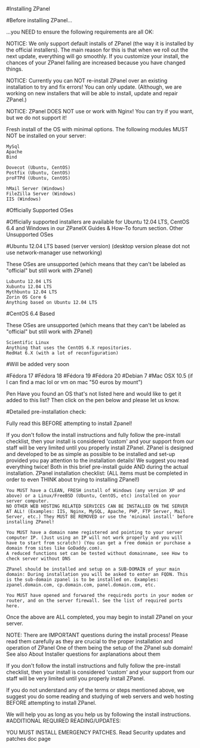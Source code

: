 #Installing ZPanel

#Before installing ZPanel...

...you NEED to ensure the following requirements are all OK:

NOTICE: We only support default installs of ZPanel (the way it is installed by the official installers). The main reason for this is that when we roll out the next update, everything will go smoothly. If you customize your install, the chances of your ZPanel failing are increased because you have changed things.

NOTICE: Currently you can NOT re-install ZPanel over an existing installation to try and fix errors! You can only update. (Although, we are working on new installers that will be able to install, update and repair ZPanel.)

NOTICE: ZPanel DOES NOT use or work with Nginx! You can try if you want, but we do not support it!

Fresh install of the OS with minimal options. The following modules MUST NOT be installed on your server:

    MySql
    Apache
    Bind
     
    Dovecot (Ubuntu, CentOS)
    Postfix (Ubuntu, CentOS)
    proFTPd (Ubuntu, CentOS)
     
    hMail Server (Windows)
    FileZilla Server (Windows)
    IIS (Windows)

#Officially Supported OSes

#Officially supported installers are available for Ubuntu 12.04 LTS, CentOS 6.4 and Windows in our ZPanelX Guides & How-To forum section.
Other Unsupported OSes

#Ubuntu 12.04 LTS based (server version) (desktop version please dot not use network-manager use networking)

These OSes are unsupported (which means that they can't be labeled as "official" but still work with ZPanel)

    Lubuntu 12.04 LTS
    Xubuntu 12.04 LTS
    Mythbuntu 12.04 LTS
    Zorin OS Core 6
    Anything based on Ubuntu 12.04 LTS

#CentOS 6.4 Based

These OSes are unsupported (which means that they can't be labeled as "official" but still work with ZPanel)

    Scientific Linux
    Anything that uses the CentOS 6.X repositories.
    RedHat 6.X (with a lot of reconfiguration)
    
#Will be added very soon

#Fédora 17
#Fédora 18
#Fédora 19
#Fédora 20
#Debian 7
#Mac OSX 10.5 (if I can find a mac lol or vm on mac "50 euros by mount")
 

Pen Have you found an OS that's not listed here and would like to get it added to this list? Then click on the pen below and please let us know.

 
#Detailed pre-installation check:

Fully read this BEFORE attempting to install Zpanel!

If you don't follow the install instructions and fully follow the pre-install checklist, then your install is considered 'custom' and your support from our staff will be very limited until you properly install ZPanel.
ZPanel is designed and developed to be as simple as possible to be installed and set-up provided you pay attention to the installation details!
We suggest you read everything twice! Both in this brief pre-install guide AND during the actual installation.
ZPanel installation checklist: (ALL items must be completed in order to even THINK about trying to installing ZPanel!)

    You MUST have a CLEAN, FRESH install of Windows (any version XP and above) or a Linux/FreeBSD (Ubuntu, CentOS, etc) installed on your server computer.
    NO OTHER WEB HOSTING RELATED SERVICES CAN BE INSTALLED ON THE SERVER AT ALL! (Examples: IIS, Nginx, MySQL, Apache, PHP, FTP Server, Mail Server, etc.) They MUST BE REMOVED or use the 'minimal install' before installing ZPanel!
     
    You MUST have a domain name registered and pointing to your server computer IP. (Just using an IP will not work properly and you will have to start from scratch!) (You can get a free domain or purchase a domain from sites like GoDaddy.com).
    A reduced functions set can be tested without domainname, see How to check server without DNS
     
    ZPanel should be installed and setup on a SUB-DOMAIN of your main domain: During installation you will be asked to enter an FQDN. This is the sub-domain zpanel is to be installed on. Examples: zpanel.domain.com, cp.domain.com, panel.domain.com, etc.
     
    You MUST have opened and forwared the requireds ports in your modem or router, and on the server firewall. See the list of required ports here.

Once the above are ALL completed, you may begin to install ZPanel on your server.

NOTE: There are IMPORTANT questions during the install process! Please read them carefully as they are crucial to the proper installation and operation of ZPanel One of them being the setup of the ZPanel sub domain! See also About Installer questions for axplanations about them

If you don't follow the install instructions and fully follow the pre-install checklist, then your install is considered 'custom' and your support from our staff will be very limited until you properly install ZPanel.

If you do not understand any of the terms or steps mentioned above, we suggest you do some reading and studying of web servers and web hosting BEFORE attempting to install ZPanel.

We will help you as long as you help us by following the install instructions.
#ADDITIONAL REQUIRED READING/UPDATES:

YOU MUST INSTALL EMERGENCY PATCHES. Read Security updates and patches doc page
